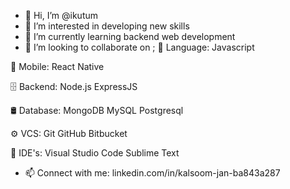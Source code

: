 - 👋 Hi, I’m @ikutum
- 👀 I’m interested in developing new skills
- 🌱 I’m currently learning backend web development
- 💞️ I’m looking to collaborate on ;
📜  Language:  Javascript

📱  Mobile:  React Native

🗄  Backend:  Node.js ExpressJS 

🛢  Database:  MongoDB MySQL Postgresql

⚙️  VCS:   Git GitHub Bitbucket

🔧  IDE's:  Visual Studio Code Sublime Text

- 📫 Connect with me:
linkedin.com/in/kalsoom-jan-ba843a287
